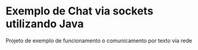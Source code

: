 # Exemplo de Chat via sockets utilizando Java

Projeto de exemplo de funcionamento o comunicamento por texto via rede
